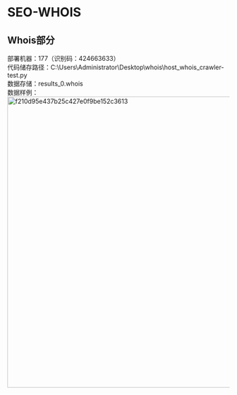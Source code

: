# SEO-WHOIS
## Whois部分 
部署机器：177（识别码：424663633）  
代码储存路径：C:\Users\Administrator\Desktop\whois\host_whois_crawler-test.py  
数据存储：results_0.whois  
数据样例：  
<img width="647" height="659" alt="f210d95e437b25c427e0f9be152c3613" src="https://github.com/user-attachments/assets/2925ac0e-9ad4-4346-a6af-189125cd4fa2" />
